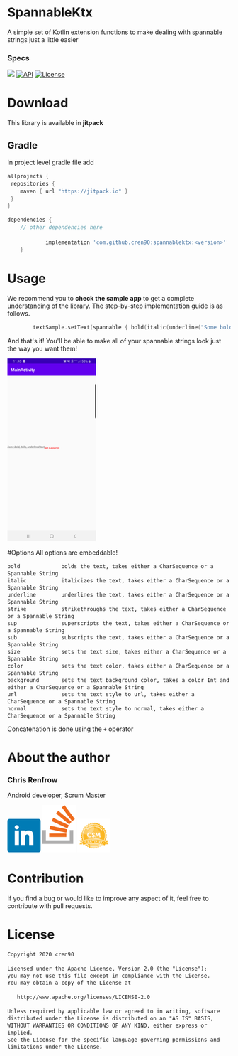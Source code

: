 # SpannableKtx
A simple set of Kotlin extension functions to make dealing with spannable strings just a little easier

### Specs
[![](https://jitpack.io/v/cren90/SpannableKtx.svg)](https://jitpack.io/#cren90/SpannableKtx) [![API](https://img.shields.io/badge/API-23%2B-orange.svg?style=flat)](https://android-arsenal.com/api?level=23) [![License](https://img.shields.io/badge/License-Apache%202.0-blue.svg)](https://opensource.org/licenses/Apache-2.0)

# Download

This library is available in **jitpack**

## Gradle
In project level gradle file add 
```gradle
allprojects {
 repositories {
    maven { url "https://jitpack.io" }
 }
}
```
 
```gradle
dependencies {
    // other dependencies here
    
	        implementation 'com.github.cren90:spannablektx:<version>'
	}
```

# Usage
We recommend you to **check the sample app** to get a complete understanding of the library. The step-by-step implementation guide is as follows.

```kotlin
        textSample.setText(spannable { bold(italic(underline("Some bold, italic, underlined text"))) + sub(color(Color.RED, "red subscript")) }, TextView.BufferType.SPANNABLE)
```

And that's it! You'll be able to make all of your spannable strings look just the way you want them!

<img src="https://github.com/cren90/SpannableKtx/blob/master/screens/sample.png" alt="drawing" width="200"/>

#Options
All options are embeddable!

```text
bold             bolds the text, takes either a CharSequence or a Spannable String
italic           italicizes the text, takes either a CharSequence or a Spannable String
underline        underlines the text, takes either a CharSequence or a Spannable String
strike           strikethroughs the text, takes either a CharSequence or a Spannable String
sup              superscripts the text, takes either a CharSequence or a Spannable String
sub              subscripts the text, takes either a CharSequence or a Spannable String
size             sets the text size, takes either a CharSequence or a Spannable String
color            sets the text color, takes either a CharSequence or a Spannable String
background       sets the text background color, takes a color Int and either a CharSequence or a Spannable String
url              sets the text style to url, takes either a CharSequence or a Spannable String
normal           sets the text style to normal, takes either a CharSequence or a Spannable String
```
Concatenation is done using the ```+``` operator

# About the author

### Chris Renfrow
Android developer, Scrum Master

<a href='https://www.linkedin.com/in/crenfrow90?trk=profile-badge'><img src="https://github.com/cren90/icons/blob/master/linkedin.png" width="75" alt="Profile for Chris Renfrow on LinkedIn"></a> <a href="https://stackexchange.com/users/1000035"><img src="https://github.com/cren90/icons/blob/master/stackoverflow.png" width="75" alt="profile for cren90 on Stack Exchange, a network of free, community-driven Q&amp;A sites"></a> <a href="https://www.scrumalliance.org/community/profile/crenfrow2"><img src="https://github.com/cren90/icons/blob/master/seal-csm.png" width="75" alt="Profile for Chris Renfrow on Scrum Alliance Community."></a>

# Contribution

If you find a bug or would like to improve any aspect of it, feel free to contribute with pull requests.

# License

```
Copyright 2020 cren90

Licensed under the Apache License, Version 2.0 (the "License");
you may not use this file except in compliance with the License.
You may obtain a copy of the License at

   http://www.apache.org/licenses/LICENSE-2.0

Unless required by applicable law or agreed to in writing, software
distributed under the License is distributed on an "AS IS" BASIS,
WITHOUT WARRANTIES OR CONDITIONS OF ANY KIND, either express or implied.
See the License for the specific language governing permissions and
limitations under the License.
```


<script type="text/javascript" src="https://platform.linkedin.com/badges/js/profile.js" async defer></script>